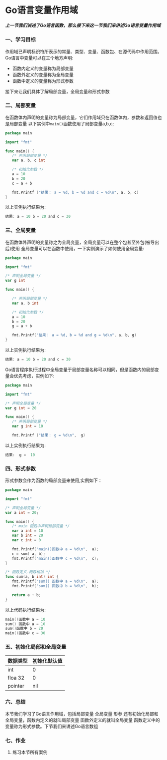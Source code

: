 # Go语言变量作用域

##### 上一节我们讲述了Go语言函数，那么接下来这一节我们来讲述Go语言变量作用域 


### 一、学习目标

作用域已声明标识符所表示的常量、类型、变量、函数包、在源代码中作用范围。
Go语言中变量可以在三个地方声明:

* 函数内定义的变量称为局部变量
* 函数外定义的变量称为全局变量
* 函数中定义的变量称为形式参数

接下来让我们具体了解局部变量，全局变量和形式参数

### 二、局部变量

在函数体内声明的变量称为局部变量，它们作用域只在函数体内，参数和返回值也是局部变量
以下实例中`main()`函数使用了局部变量a,b,c;

```go
package main

import "fmt"

func main() {
   /* 声明局部变量 */
   var a, b, c int

   /* 初始化参数 */
   a = 10
   b = 20
   c = a + b

   fmt.Printf ("结果： a = %d, b = %d and c = %d\n", a, b, c)
}
```

以上实例执行结果为:

```go
结果: a = 10 b = 20 and c = 30
```

### 三、全局变量

在函数体外声明的变量称之为全局变量，全局变量可以在整个包甚至外包(被导出后)使用
全局变量可以在函数中使用，一下实例演示了如何使用全局变量:

```go
package main

import "fmt"

/* 声明全局变量 */
var g int

func main() {

   /* 声明局部变量 */
   var a, b int

   /* 初始化参数 */
   a = 10
   b = 20
   g = a + b

   fmt.Printf("结果： a = %d, b = %d and g = %d\n", a, b, g)
}
```

以上实例执行结果为:

```go
结果: a = 10 b = 20 and c = 30
```

Go语言程序执行过程中全局变量于局部变量名称可以相同，但是函数内的局部变量会优先考虑，实例如下:

```go
package main

import "fmt"

/* 声明全局变量 */
var g int = 20

func main() {
   /* 声明局部变量 */
   var g int = 10

   fmt.Printf ("结果： g = %d\n",  g)
```

以上实例执行结果为:

```go
结果:  g =  10 
```

### 四、形式参数

形式参数会作为函数的局部变量来使用,实例如下：

```go
package main

import "fmt"

/* 声明全局变量 */
var a int = 20;

func main() {
   /* main 函数中声明局部变量 */
   var a int = 10
   var b int = 20
   var c int = 0

   fmt.Printf("main()函数中 a = %d\n",  a);
   c = sum( a, b);
   fmt.Printf("main()函数中 c = %d\n",  c);
}

/* 函数定义-两数相加 */
func sum(a, b int) int {
   fmt.Printf("sum() 函数中 a = %d\n",  a);
   fmt.Printf("sum() 函数中 b = %d\n",  b);

   return a + b;
}
```

以上代码执行结果为:

``` go
main()函数中 a = 10 
sum() 函数中 a = 10
sum()函数中 b = 20
main()函数中 c = 30
```

### 五、初始化局部和全局变量

|数据类型|初始化默认值|
|---|---|
|int|0|
|floa 32| 0|
|pointer|nil|

### 六、总结

本节我们学习了Go语言作用域，包括局部变量 全局变量 形参 还有初始化局部和全局变量，函数内定义的就叫局部变量 函数外定义的就叫全局变量 函数定义中的变量称为形式参数。下节我们来讲述Go语言数组

### 七、作业

1. 练习本节所有案例


